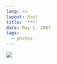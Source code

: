 ```yaml
---
lang: ru
layout: Post
title: '***'
date: May 1, 2007
tags:
  - photos
---
```


![](http://wow.sapegin.me/1m163o2m022K/Sapegin-Artem-20D-2007-04-30-310-1002.jpg)
